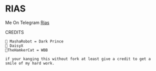 

# RIAS
Me On Telegram [Rias](https://t.me/RIAS_R0BOT)

 
CREDITS
```
🙋 MashaRobot = Dark Prince 
🙋 DaisyX
🙋TheHamkerCat = WBB

if your kanging this without fork at least give a credit to get a smile of my hard work.




```
